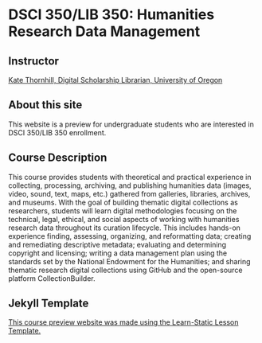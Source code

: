 # DSCI 350/LIB 350: Humanities Research Data Management
## Instructor
[Kate Thornhill, Digital Scholarship Librarian, University of Oregon](https://library.uoregon.edu/users/kmthorn)
## About this site
This website is a preview for undergraduate students who are interested in DSCI 350/LIB 350 enrollment.
## Course Description
This course provides students with theoretical and practical experience in collecting, processing, archiving, and publishing humanities data (images, video, sound, text, maps, etc.) gathered from galleries, libraries, archives, and museums. With the goal of building thematic digital collections as researchers, students will learn digital methodologies focusing on the technical, legal, ethical, and social aspects of working with humanities research data throughout its curation lifecycle. This includes hands-on experience finding, assessing, organizing, and reformatting data; creating and remediating descriptive metadata; evaluating and determining copyright and licensing; writing a data management plan using the standards set by the National Endowment for the Humanities; and sharing thematic research digital collections using GitHub and the open-source platform CollectionBuilder.
## Jekyll Template
[This course preview website was made using the Learn-Static Lesson Template.](https://github.com/learn-static/lesson-template)
